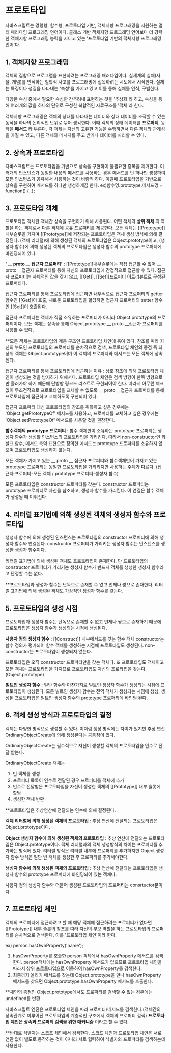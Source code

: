 # 프로토타입
자바스크립트는 명령형, 함수형, 프로토타입 기반, 객체지향 프로그래밍을 지원하는 멀티 패러다임 프로그래밍 언어이다. 클래스 기반 객체지향 프로그래밍 언어보다 더 강력한 객체지향 프로그래밍 능력을 지니고 있는 '프로토타입 기반의 객체지향 프로그래밍 언어'다.

## 1. 객체지향 프로그래밍
객체의 집합으로 프로그램을 표현하려는 프로그래밍 패러다임이다. 실세계의 실체(사물, 개념)를 인식하는 철학적 사고를 프로그래밍에 접목하려는 시도에서 시작한다. 실체는 특징이나 성질을 나타내는 '속성'을 가지고 있고 이를 통해 실체를 인식, 구별한다.

다양한 속성 중에서 필요한 속성만 간추려내 표현하는 것을 '추상화'라 하고, 속성을 통해 여러개의 값을 하나의 단위로 구성한 복합적인 자료구조를 '객체'라 한다.

객체지향 프로그래밍은 객체의 상태를 나타내는 데이터와 상태 데이터를 조작할 수 있는 동작을 하나의 논리적인 단위로 묶어 생각한다. 이때 객체의 상태 데이터를 __프로퍼티__, 동작을 __메서드__ 라 부른다. 각 객체는 자신의 고유한 기능을 수행하면서 다른 객체와 관계성을 가질 수 있고, 다른 객체와 메시지를 주고 받거나 데이터를 처리할 수 있다.

## 2. 상속과 프로토타입
자바스크립트는 프로토타입을 기반으로 상속을 구현하여 불필요한 중복을 제거한다. 여러개의 인스턴스가 동일한 내용의 메서드를 사용하는 경우 메서드를 단 하나만 생성하여 모든 인스턴스가 공유해서 사용하는 것이 바람직 하다. 이럴때 프로토타입을 기반으로 상속을 구현하여 메서드를 하나만 생성하게끔 한다. ex)함수명.prototype.메서드명 = function() {..};

## 3. 프로토타입 객체
프로토타입 객체란 객체간 상속을 구현하기 위해 사용된다. 어떤 객체의 __상위 객체__ 의 역할을 하는 객체로서 다른 객체에 공유 프로퍼티를 제공한다. 모든 객체는 [[Prototype]] 내부슬롯을 가지며 [[Prototype]]에 저장되는 프로토타입은 객체 생성 방식에 의해 결정된다. (객체 리터럴)에 의해 생성된 객체의 프로토타입은 Object.prototype이고, (생성자 함수)에 의해 생성된 객체의 프로토타입은 생성자 함수의 prototype 프로퍼티에 바인딩되어 있다.

__' __ proto __ 접근자 프로퍼티'__ : [[Prototype]]내부슬롯에는 직접 접근할 수 없어 __ proto __접근자 프로퍼티를 통해 자신의 프로토타입에 간접적으로 접근할 수 있다. 접근자 프로퍼티는 자체적인 값을 갖지 않고, [[Get]], [[Set]]프로퍼티 어트리뷰트로 구성된 프로퍼티다.

접근자 프로퍼티를 통해 프로토타입에 접근하면 내부적으로 접근자 프로퍼티의 getter 함수인 [[Get]]이 호출, 새로운 프로토타입을 할당하면 접근자 프로퍼티의 setter 함수인 [[Set]]이 호출된다.

접근자 프로퍼티는 객제가 직접 소유하는 프로퍼티가 아니라 Object.prototype의 프로퍼티이다. 모든 객체는 상속을 통해 Object.prototype.__ proto __접근자 프로퍼티를 사용할 수 있다.

**모든 객체는 프로토타입의 계층 구조인 프로토타입 체인에 묶여 있다. 참조를 따라 자신의 부모인 프로토타입의 프로퍼티를 순차적으로 검색, 프로토타입 체인의 종점 즉 최상위 객체는 Object.prototype이며 이 객체의 프로퍼티와 메서드는 모든 객체에 상속된다.

접근자 프로퍼티를 통해 프로토타입에 접근하는 이유 : 상호 참조에 의해 프로토타입 체인이 생성되는 것을 방지하기 위해서다. 프로토타입 체인은 검색 방향이 한쪽 방향으로만 흘러가야 하기 때문에 단방향 링크드 리스트로 구현되어야 한다. 따라서 아무런 체크없이 무조건적으로 프로토타입을 교체할 수 없도록 __ proto __접근자 프로퍼티를 통해 프로토타입에 접근하고 교체하도록 구현되어 있다.

접근자 프로퍼티 대신 프로토타입의 참조를 취득하고 싶은 경우에는 'Object.getPrototypeOf' 메서드를 사용하고, 프로퍼티를 교체하고 싶은 경우에는 'Object.setPrototypeOf' 메서드를 사용할 것을 권장한다.

__함수객체의 prototype 프로퍼티__ : 함수 객체만이 소유하는 prototype 프로퍼티는 생성자 함수가 생성할 인스턴스의 프로토타입을 가리킨다. 따라서 non-constructor인 화살표 함수, 메서드 축약 표현으로 정의한 메서드는 prototype 프로퍼티를 소유하지 않으며 프로토타입도 생성하지 않는다.

모든 객체가 가지고 있는 __ proto __ 접근자 프로퍼티와 함수객체만이 가지고 있는 prototype 프로퍼티는 동일한 프로토타입을 가리키지만 사용하는 주체가 다르다. (접근자 프로퍼티-모든 객체 / prototype 프로퍼티-생성자 함수)

모든 프로토타입은 constructor 프로퍼티를 갖는다. constructor 프로퍼티는 prototype 프로퍼티로 자신을 참조하고, 생성자 함수를 가리킨다. 이 연결은 함수 객체가 생성될 때 이뤄진다.

## 4. 리터럴 표기법에 의해 생성된 객체의 생성자 함수와 프로토타입
생성자 함수에 의해 생성된 인스턴스는 프로토타입의 constructor 프로퍼티에 의해 생성자 함수와 연결된다. constructor 프로퍼티가 가리키는 생성자 함수는 인스턴스를 생성한 생성자 함수이다.

리터럴 표기법에 의해 생성된 객체도 프로토타입이 존재한다. 단 프로토타입의 constructor 프로퍼티가 가리키는 생성자 함수가 반드시 객체를 생성한 생성자 함수라고 단정할 수는 없다.

**프로토타입과 생성자 함수는 단독으로 존재할 수 없고 언제나 쌍으로 존재한다. 리터럴 표기법에 의해 생성된 객체도 가상적인 생성자 함수를 갖는다.

## 5. 프로토타입의 생성 시점
프로토타입과 생성자 함수는 단독으로 존재할 수 없고 언제나 쌍으로 존재하기 때문에 프로토타입은 생성자 함수가 생성되는 시점에 생성된다.

__사용자 정의 생성자 함수__ : [[Construct]] 내부메서드를 갖는 함수 객체 constructor는 함수 정의가 평가되어 함수 객체를 생성하는 시점에 프로토타입도 생성된다. non-constructor는 프로토타입이 생성되지 않는다.

프로토타입은 오직 constructor 프로퍼티만을 갖는 객체다. 또 프로토타입도 객체이고 모든 객체는 프로토타입을 가지므로 프로토타입도 자신의 프로타입을 갖는다. (Object.prototype)

__빌트인 생성자 함수__ : 일반 함수와 마찬가지로 빌트인 생성자 함수가 생성되는 시점에 프로토타입이 생성된다. 모든 빌트인 생성자 함수는 전역 객체가 생성되는 시점에 생성, 생성된 프로토타입은 빌트인 생성자 함수의 prototype 프로퍼티에 바인딩 된다.

## 6. 객체 생성 방식과 프로토타입의 결정
객체는 다양한 방식으로 생성할 수 있다. 이처럼 생성 방식에는 차이가 있지만 추상 연산 OrdinaryObjectCreate에 의해 생성된다는 공통점이 있다.

OrdinaryObjectCreate는 필수적으로 자신이 생성할 객체의 프로토타입을 인수로 전달 받는다.

OrdinaryObjectCreate 객체는

1) 빈 객체를 생성
2) 프로퍼티 목록이 인수로 전달된 경우 프로퍼티를 객체에 추가
3) 인수로 전달받은 프로토타입을 자신이 생성한 객체의 [[Prototype]] 내부 슬롯에 할당
4) 생성한 객체 반환

**프로토타입은 추상연산에 전달되는 인수에 의해 결정된다.

__객체 리터럴에 의해 생성된 객체의 프로토타입__ : 추상 연산에 전달되는 프로토타입은 Object.prototype이다. 

__Object 생성자 함수에 의해 생성된 객체의 프로토타입__ : 추상 연산에 전달되는 프로토타입은 Object.prototype이다. 객체 리터럴과의 객체 생성방식의 차이는 프로퍼티를 추가하는 방식에 있다. 리터럴 방식은 리터럴 내부에 프로퍼티를 추가하지만 Object 생성자 함수 방식은 일단 빈 객체를 생성한 후 프로퍼티를 추가해야한다.

__생성자 함수에 의해 생성된 객체의 프로토타입__ : 추상 연산에 전달되는 프로토타입은 생성자 함수의 prototype 프로퍼티에 바인딩되어 있는 객체다.

사용자 정의 생성자 함수와 더불어 생성된 프로토타입의 프로퍼티는 consrtuctor뿐이다.

## 7. 프로토타입 체인
객체의 프로퍼티에 접근하려고 할 때 해당 객체에 접근하려는 프로퍼티가 없다면 [[Prototype]] 내부 슬롯의 참조를 따라 자신의 부모 역할을 하는 프로토타입의 프로퍼티를 순차적으로 검색한다. 이를 '프로토타입 체인'이라 한다.

ex) person.hasOwnProperty('name');

1) hasOwnProperty를 호출한 person 객체에서 hasOwnProperty 메서드를 검색한다. person객체에는 hasOwnProperty 메서드가 없으므로 프로토타입 체인을 따라서 상위 프로토타입으로 이동하여 hasOwnProperty를 검색한다.
2) 최종까지 올라가 메서드를 찾는데 Object.prototype을 만나 hasOwnProperty 메서드를 찾으면  Object.prototype.hasOwnProperty 메서드를 호출한다.

**체인의 종점인 Object.prototype에서도 프로퍼티를 검색할 수 없는 경우에는 undefined를 반환

자바스크립트 엔진은 프로토타입 체인을 따라 프로퍼티/메서드를 검색한다.(객체간의 상속관계로 이루어진 프로토타입의 계층적인 구조에서 객체의 프로퍼티 검색) __프로토타입 체인은 상속과 프로퍼티 검색을 위한 매커니즘__ 이라고 할 수 있다. 

**반대로 식별자는 스코프 체인에서 검색한다. 스코프 체인과 프로토타입 체인은 서로 연관 없이 별도로 동작하는 것이 아니라 서로 협력하여 식별자와 프로퍼티를 검색하는데 사용한다.
